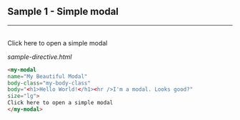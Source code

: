 ## Sample 1 - Simple modal
--------------------------

<my-modal
name="My Beautiful Modal"
body-class="my-body-class"
body="<h1>Hello World!</h1><hr />I'm a modal. Looks good?"
size="lg">                     
Click here to open a simple modal
</my-modal>

*sample-directive.html*
```html
<my-modal
name="My Beautiful Modal"
body-class="my-body-class"
body="<h1>Hello World!</h1><hr />I'm a modal. Looks good?"
size="lg">                     
Click here to open a simple modal
</my-modal>
```